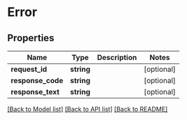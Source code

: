 # Error

## Properties
Name | Type | Description | Notes
------------ | ------------- | ------------- | -------------
**request_id** | **string** |  | [optional] 
**response_code** | **string** |  | [optional] 
**response_text** | **string** |  | [optional] 

[[Back to Model list]](../README.md#documentation-for-models) [[Back to API list]](../README.md#documentation-for-api-endpoints) [[Back to README]](../README.md)


